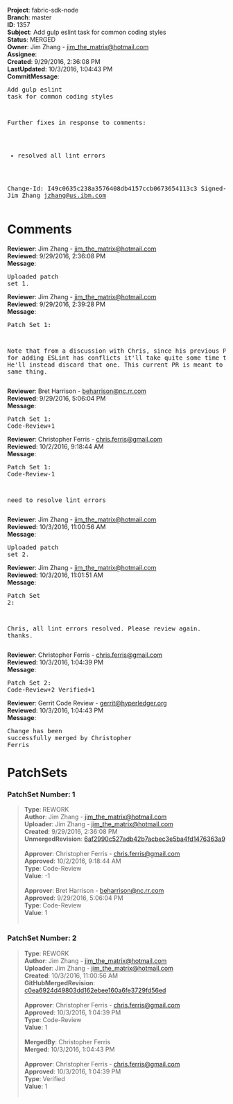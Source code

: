 <strong>Project</strong>: fabric-sdk-node<br><strong>Branch</strong>: master<br><strong>ID</strong>: 1357<br><strong>Subject</strong>: Add gulp eslint task for common coding styles<br><strong>Status</strong>: MERGED<br><strong>Owner</strong>: Jim Zhang - jim_the_matrix@hotmail.com<br><strong>Assignee</strong>:<br><strong>Created</strong>: 9/29/2016, 2:36:08 PM<br><strong>LastUpdated</strong>: 10/3/2016, 1:04:43 PM<br><strong>CommitMessage</strong>:<br><pre>Add gulp eslint task for common coding styles

Further fixes in response to comments:
- resolved all lint errors

Change-Id: I49c0635c238a3576408db4157ccb0673654113c3
Signed-off-by: Jim Zhang <jzhang@us.ibm.com>
</pre><h1>Comments</h1><strong>Reviewer</strong>: Jim Zhang - jim_the_matrix@hotmail.com<br><strong>Reviewed</strong>: 9/29/2016, 2:36:08 PM<br><strong>Message</strong>: <pre>Uploaded patch set 1.</pre><strong>Reviewer</strong>: Jim Zhang - jim_the_matrix@hotmail.com<br><strong>Reviewed</strong>: 9/29/2016, 2:39:28 PM<br><strong>Message</strong>: <pre>Patch Set 1:

Note that from a discussion with Chris, since his previous PR 1325 for adding ESLint has conflicts it'll take quite some time to merge. He'll instead discard that one. This current PR is meant to provide the same thing.</pre><strong>Reviewer</strong>: Bret Harrison - beharrison@nc.rr.com<br><strong>Reviewed</strong>: 9/29/2016, 5:06:04 PM<br><strong>Message</strong>: <pre>Patch Set 1: Code-Review+1</pre><strong>Reviewer</strong>: Christopher Ferris - chris.ferris@gmail.com<br><strong>Reviewed</strong>: 10/2/2016, 9:18:44 AM<br><strong>Message</strong>: <pre>Patch Set 1: Code-Review-1

need to resolve lint errors</pre><strong>Reviewer</strong>: Jim Zhang - jim_the_matrix@hotmail.com<br><strong>Reviewed</strong>: 10/3/2016, 11:00:56 AM<br><strong>Message</strong>: <pre>Uploaded patch set 2.</pre><strong>Reviewer</strong>: Jim Zhang - jim_the_matrix@hotmail.com<br><strong>Reviewed</strong>: 10/3/2016, 11:01:51 AM<br><strong>Message</strong>: <pre>Patch Set 2:

Chris, all lint errors resolved. Please review again. thanks.</pre><strong>Reviewer</strong>: Christopher Ferris - chris.ferris@gmail.com<br><strong>Reviewed</strong>: 10/3/2016, 1:04:39 PM<br><strong>Message</strong>: <pre>Patch Set 2: Code-Review+2 Verified+1</pre><strong>Reviewer</strong>: Gerrit Code Review - gerrit@hyperledger.org<br><strong>Reviewed</strong>: 10/3/2016, 1:04:43 PM<br><strong>Message</strong>: <pre>Change has been successfully merged by Christopher Ferris</pre><h1>PatchSets</h1><h3>PatchSet Number: 1</h3><blockquote><strong>Type</strong>: REWORK<br><strong>Author</strong>: Jim Zhang - jim_the_matrix@hotmail.com<br><strong>Uploader</strong>: Jim Zhang - jim_the_matrix@hotmail.com<br><strong>Created</strong>: 9/29/2016, 2:36:08 PM<br><strong>UnmergedRevision</strong>: [6af2990c527adb42b7acbec3e5ba4fd1476363a9](https://github.com/hyperledger-gerrit-archive/fabric-sdk-node/commit/6af2990c527adb42b7acbec3e5ba4fd1476363a9)<br><br><strong>Approver</strong>: Christopher Ferris - chris.ferris@gmail.com<br><strong>Approved</strong>: 10/2/2016, 9:18:44 AM<br><strong>Type</strong>: Code-Review<br><strong>Value</strong>: -1<br><br><strong>Approver</strong>: Bret Harrison - beharrison@nc.rr.com<br><strong>Approved</strong>: 9/29/2016, 5:06:04 PM<br><strong>Type</strong>: Code-Review<br><strong>Value</strong>: 1<br><br></blockquote><h3>PatchSet Number: 2</h3><blockquote><strong>Type</strong>: REWORK<br><strong>Author</strong>: Jim Zhang - jim_the_matrix@hotmail.com<br><strong>Uploader</strong>: Jim Zhang - jim_the_matrix@hotmail.com<br><strong>Created</strong>: 10/3/2016, 11:00:56 AM<br><strong>GitHubMergedRevision</strong>: [c0ea6924d49803dd162ebee160a6fe3729fd56ed](https://github.com/hyperledger-gerrit-archive/fabric-sdk-node/commit/c0ea6924d49803dd162ebee160a6fe3729fd56ed)<br><br><strong>Approver</strong>: Christopher Ferris - chris.ferris@gmail.com<br><strong>Approved</strong>: 10/3/2016, 1:04:39 PM<br><strong>Type</strong>: Code-Review<br><strong>Value</strong>: 1<br><br><strong>MergedBy</strong>: Christopher Ferris<br><strong>Merged</strong>: 10/3/2016, 1:04:43 PM<br><br><strong>Approver</strong>: Christopher Ferris - chris.ferris@gmail.com<br><strong>Approved</strong>: 10/3/2016, 1:04:39 PM<br><strong>Type</strong>: Verified<br><strong>Value</strong>: 1<br><br></blockquote>